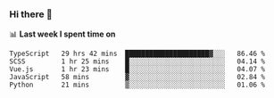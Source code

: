 ### Hi there 👋

<!--
**DBvc/DBvc** is a ✨ _special_ ✨ repository because its `README.md` (this file) appears on your GitHub profile.

Here are some ideas to get you started:

- 🔭 I’m currently working on ...
- 🌱 I’m currently learning ...
- 👯 I’m looking to collaborate on ...
- 🤔 I’m looking for help with ...
- 💬 Ask me about ...
- 📫 How to reach me: ...
- 😄 Pronouns: ...
- ⚡ Fun fact: ...
-->

📊 **Last week I spent time on**
<!--START_SECTION:waka-->
```text
TypeScript   29 hrs 42 mins  █████████████████████▓░░░   86.46 % 
SCSS         1 hr 25 mins    █░░░░░░░░░░░░░░░░░░░░░░░░   04.14 % 
Vue.js       1 hr 23 mins    █░░░░░░░░░░░░░░░░░░░░░░░░   04.07 % 
JavaScript   58 mins         ▓░░░░░░░░░░░░░░░░░░░░░░░░   02.84 % 
Python       21 mins         ▒░░░░░░░░░░░░░░░░░░░░░░░░   01.06 % 
```
<!--END_SECTION:waka-->
